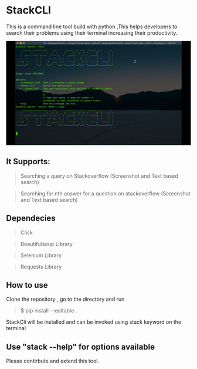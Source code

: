 # StackCLI
This is a command line tool build with python ,This helps developers to search their problems using their terminal 	   increasing their productivity.

![Alt text](./screenshot.png?raw=true "StackCLI")  <br />

## It Supports: 
> Searching a query on Stackoverflow (Screenshot and Text based search)

> Searching for nth answer for a question on stackoverflow (Screenshot and Text based search)


## Dependecies
> Click

> Beautifulsoup Library 

> Selenium Library

> Requests Library


## How to use
Clone the repository , go to the directory and run 
> $ pip install --editable .

StackCli will be installed and can be invoked using stack keyword on the terminal


## Use "stack --help" for options available

Please contirbute and extend this tool.
